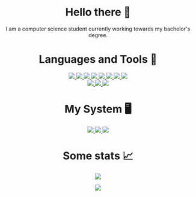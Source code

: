 <div align="center">
  <h1>Hello there 👋</h1>
</div>
<div align="center">
  I am a computer science student currently working towards my bachelor's degree.
</div>


<div align="center">
  <h1>Languages and Tools 🔨</h1>
</div>
<div align="center">
  <a href="https://www.haskell.org/">
    <img src="https://img.shields.io/badge/-Haskell-5D4F85?logo=haskell&style=for-the-badge" />
  </a>
  <a href="https://www.rust-lang.org/">
    <img src="https://img.shields.io/badge/Rust-000000?style=for-the-badge&logo=rust&logoColor=white" />
  </a>
  <a href="https://www.java.com">
    <img src="https://img.shields.io/badge/Java-ED8B00?style=for-the-badge&logo=java&logoColor=white" />
  </a>
  <a href="https://www.python.org/">
    <img src="https://img.shields.io/badge/Python-3776AB?style=for-the-badge&logo=python&logoColor=white" />
  </a>
  <a href="https://docs.microsoft.com/en-us/dotnet/csharp/">
    <img src="https://img.shields.io/badge/C%23-239120?style=for-the-badge&logo=c-sharp&logoColor=white" />
  </a>
  <a href="https://www.javascript.com/">
    <img src="https://img.shields.io/badge/JavaScript-F7DF1E?style=for-the-badge&logo=javascript&logoColor=black" />
  </a>
  <a href="https://dart.dev/">
    <img src="https://img.shields.io/badge/Dart-0175C2?style=for-the-badge&logo=dart&logoColor=white" />
  </a>
  <a href="https://flutter.dev/">
    <img src="https://img.shields.io/badge/Flutter-02569B?style=for-the-badge&logo=flutter&logoColor=white" />
  </a>
</div>
<div align="center">
  <a href="https://neovim.io/">
    <img src="https://img.shields.io/badge/Neovim-57A143?style=for-the-badge&logo=neovim&logoColor=white" />
  </a>
  <a href="https://git-scm.com/">
    <img src="https://img.shields.io/badge/Git-F05032?style=for-the-badge&logo=git&logoColor=white" />
  </a>
  <a href="https://www.linux.org/">
    <img src="https://img.shields.io/badge/Linux-FCC624?style=for-the-badge&logo=linux&logoColor=white" />
  </a>
</div>

<div align="center">
  <h1>My System 🖥️</h1>
</div>
<div align="center">
  <a href="https://manjaro.org/">
    <img src="https://img.shields.io/badge/Manjaro-35BF5C?style=for-the-badge&logo=manjaro&logoColor=white" />
  </a>
  <a href="https://www.amd.com/en/products/cpu/amd-ryzen-5-5600x">
    <img src="https://img.shields.io/badge/AMD-Ryzen_5_5600X-ED1C24?style=for-the-badge&logo=amd&logoColor=white" />
  </a>
  <a href="https://www.nvidia.com/en-sg/geforce/products/10series/geforce-gtx-1070-ti/">
    <img src="https://img.shields.io/badge/NVIDIA-GTX_1070-76B900?style=for-the-badge&logo=nvidia&logoColor=white" />
  </a>
</div>

<div align="center">
  <h1>Some stats 📈</h1>
</div>
<div align="center">
  <p>
    <img align="center" src="https://github-readme-stats.vercel.app/api?username=edgardSchi&show_icons=true&include_all_commits=true&theme=dracula" />
  </p>
  <p>
    <img align="center" src="https://github-readme-stats.vercel.app/api/top-langs/?username=edgardSchi&layout=compact&exclude_repo=SNServerMod&theme=dracula" />
  </p>
</div>



<!--
**edgardSchi/edgardSchi** is a ✨ _special_ ✨ repository because its `README.md` (this file) appears on your GitHub profile.

Here are some ideas to get you started:

- 🔭 I’m currently working on ...
- 🌱 I’m currently learning ...
- 👯 I’m looking to collaborate on ...
- 🤔 I’m looking for help with ...
- 💬 Ask me about ...
- 📫 How to reach me: ...
- 😄 Pronouns: ...
- ⚡ Fun fact: ...
-->
